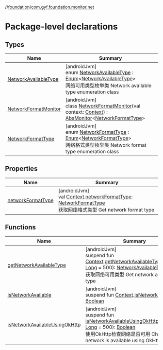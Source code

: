 //[foundation](../../index.md)/[com.gyf.foundation.monitor.net](index.md)

# Package-level declarations

## Types

| Name | Summary |
|---|---|
| [NetworkAvailableType](-network-available-type/index.md) | [androidJvm]<br>enum [NetworkAvailableType](-network-available-type/index.md) : [Enum](https://kotlinlang.org/api/core/kotlin-stdlib/kotlin/-enum/index.html)&lt;[NetworkAvailableType](-network-available-type/index.md)&gt; <br>网络可用类型枚举类 Network available type enumeration class |
| [NetworkFormatMonitor](-network-format-monitor/index.md) | [androidJvm]<br>class [NetworkFormatMonitor](-network-format-monitor/index.md)(val context: [Context](https://developer.android.com/reference/kotlin/android/content/Context.html)) : [AbsMonitor](../com.gyf.foundation.monitor/-abs-monitor/index.md)&lt;[NetworkFormatType](-network-format-type/index.md)&gt; |
| [NetworkFormatType](-network-format-type/index.md) | [androidJvm]<br>enum [NetworkFormatType](-network-format-type/index.md) : [Enum](https://kotlinlang.org/api/core/kotlin-stdlib/kotlin/-enum/index.html)&lt;[NetworkFormatType](-network-format-type/index.md)&gt; <br>网络格式类型枚举类 Network format type enumeration class |

## Properties

| Name | Summary |
|---|---|
| [networkFormatType](network-format-type.md) | [androidJvm]<br>val [Context](https://developer.android.com/reference/kotlin/android/content/Context.html).[networkFormatType](network-format-type.md): [NetworkFormatType](-network-format-type/index.md)<br>获取网络格式类型 Get network format type |

## Functions

| Name | Summary |
|---|---|
| [getNetworkAvailableType](get-network-available-type.md) | [androidJvm]<br>suspend fun [Context](https://developer.android.com/reference/kotlin/android/content/Context.html).[getNetworkAvailableType](get-network-available-type.md)(timeout: [Long](https://kotlinlang.org/api/core/kotlin-stdlib/kotlin/-long/index.html) = 500): [NetworkAvailableType](-network-available-type/index.md)<br>获取网络可用类型 Get network available type |
| [isNetworkAvailable](is-network-available.md) | [androidJvm]<br>suspend fun [Context](https://developer.android.com/reference/kotlin/android/content/Context.html).[isNetworkAvailable](is-network-available.md)(): [Boolean](https://kotlinlang.org/api/core/kotlin-stdlib/kotlin/-boolean/index.html) |
| [isNetworkAvailableUsingOkHttp](is-network-available-using-ok-http.md) | [androidJvm]<br>suspend fun [isNetworkAvailableUsingOkHttp](is-network-available-using-ok-http.md)(timeout: [Long](https://kotlinlang.org/api/core/kotlin-stdlib/kotlin/-long/index.html) = 500): [Boolean](https://kotlinlang.org/api/core/kotlin-stdlib/kotlin/-boolean/index.html)<br>使用OkHttp检查网络是否可用 Check if the network is available using OkHttp |